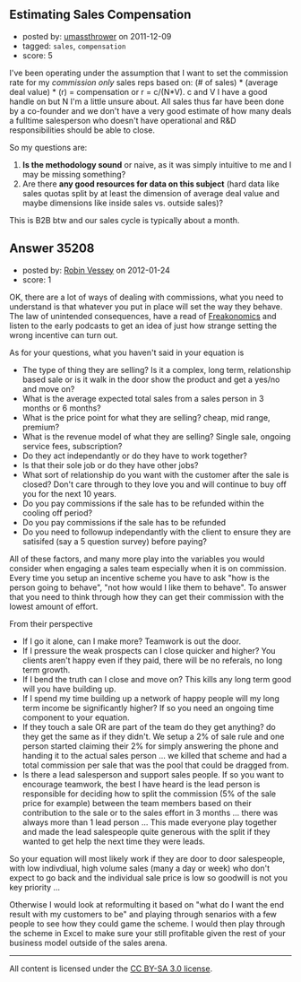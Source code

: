 ## Estimating Sales Compensation

- posted by: [umassthrower](https://stackexchange.com/users/-1/14929-umassthrower) on 2011-12-09
- tagged: `sales`, `compensation`
- score: 5

I've been operating under the assumption that I want to set the commission rate for my *commission only* sales reps based on: (# of sales) * (average deal value) * (r) = compensation or r = c/(N*V).  c and V I have a good handle on but N I'm a little unsure about.  All sales thus far have been done by a co-founder and we don't have a very good estimate of how many deals a fulltime salesperson who doesn't have operational and R&D responsibilities should be able to close.  

So my questions are:

 1. **Is the methodology sound** or naive, as it was simply intuitive to me and I may be missing something?
 2. Are there **any good resources for data on this subject** (hard data like sales quotas split by at least the dimension of average deal value and maybe dimensions like inside sales vs. outside sales)?

This is B2B btw and our sales cycle is typically about a month.



## Answer 35208

- posted by: [Robin Vessey](https://stackexchange.com/users/-1/984-robin-vessey) on 2012-01-24
- score: 1

<p>OK, there are a lot of ways of dealing with commissions, what you need to understand is that whatever you put in place will set the way they behave. The law of unintended consequences, have a read of <a href="http://www.freakonomics.com/" rel="nofollow">Freakonomics</a> and listen to the early podcasts to get an idea of just how strange setting the wrong incentive can turn out.</p>

<p>As for your questions, what you haven't said in your equation is </p>

<ul>
<li>The type of thing they are selling? Is it a complex, long term, relationship based sale or is it walk in the door show the product and get a yes/no and move on?</li>
<li>What is the average expected total sales from a sales person in 3 months or 6 months?</li>
<li>What is the price point for what they are selling? cheap, mid range, premium?</li>
<li>What is the revenue model of what they are selling? Single sale, ongoing service fees, subscription?</li>
<li>Do they act independantly or do they have to work together?</li>
<li>Is that their sole job or do they have other jobs?</li>
<li>What sort of relationship do you want with the customer after the sale is closed? Don't care through to they love you and will continue to buy off you for the next 10 years.</li>
<li>Do you pay commissions if the sale has to be refunded within the cooling off period?</li>
<li>Do you pay commissions if the sale has to be refunded</li>
<li>Do you need to followup independantly with the client to ensure they are satisifed (say a 5 question survey) before paying?</li>
</ul>

<p>All of these factors, and many more play into the variables you would consider when engaging a sales team especially when it is on commission. Every time you setup an incentive scheme you have to ask "how is the person going to behave", "not how would I like them to behave". To answer that you need to think through how they can get their commission with the lowest amount of effort.</p>

<p>From their perspective</p>

<ul>
<li>If I go it alone, can I make more? Teamwork is out the door.</li>
<li>If I pressure the weak prospects can I close quicker and higher? You clients aren't happy even if they paid, there will be no referals, no long term growth.</li>
<li>If I bend the truth can I close and move on? This kills any long term good will you have building up.</li>
<li>If I spend my time building up a network of happy people will my long term income be significantly higher? If so you need an ongoing time component to your equation.</li>
<li>If they touch a sale OR are part of the team do they get anything? do they get the same as if they didn't. We setup a 2% of sale rule and one person started claiming their 2% for simply answering the phone and handing it to the actual sales person ... we killed that scheme and had a total commission per sale that was the pool that could be dragged from.</li>
<li>Is there a lead salesperson and support sales people. If so you want to encourage teamwork, the best I have heard is the lead person is responsible for deciding how to split the commission (5% of the sale price for example) between the team members based on their contribution to the sale or to the sales effort in 3 months ... there was always more than 1 lead person ... This made everyone play together and made the lead salespeople quite generous with the split if they wanted to get help the next time they were leads.</li>
</ul>

<p>So your equation will most likely work if they are door to door salespeople, with low indivdiual, high volume sales (many a day or week) who don't expect to go back and the individual sale price is low so goodwill is not you key priority ... </p>

<p>Otherwise I would look at reformulting it based on "what do I want the end result with my customers to be" and playing through senarios with a few people to see how they could game the scheme. I would then play through the scheme in Excel to make sure your still profitable given the rest of your business model outside of the sales arena.</p>




---

All content is licensed under the [CC BY-SA 3.0 license](https://creativecommons.org/licenses/by-sa/3.0/).
